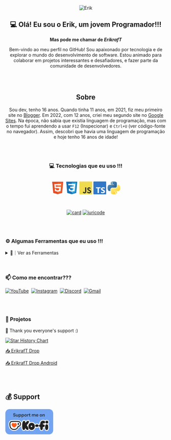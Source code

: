 <div align="center">

![Erik](https://capsule-render.vercel.app/api?type=waving&height=200&color=gradient&text=Erik%20Rodrigues&textBg=false)

</div>

<div align="center">

## 💻 Olá! Eu sou o Erik, um jovem Programador!!!
**Mas pode me chamar de _ErikrafT_**

Bem-vindo ao meu perfil no GitHub! Sou apaixonado por tecnologia e de explorar o mundo do desenvolvimento de software.
Estou animado para colaborar em projetos interessantes e desafiadores, e fazer parte da comunidade de desenvolvedores.

<br>
<br>

## Sobre
Sou dev, tenho <!--IDADE-->16<!--/IDADE--> anos. Quando tinha 11 anos, em 2021, fiz meu primeiro site no [Blogger](https://www.blogger.com/). Em 2022, com 12 anos, criei meu segundo site no [Google Sites](https://sites.google.com/). Na época, não sabia que existia linguagem de programação, mas com o tempo fui aprendendo a usar `F12` (Inspecionar) e `Ctrl+U` (ver código-fonte no navegador). Assim, descobri que havia uma linguagem de programação e hoje tenho <!--IDADE-->16<!--/IDADE--> anos de idade!

</div>

<br>
<br>

<div align="center">
  
### 💻 Tecnologias que eu uso !!!
<div style="display: inline_block"><br>
  <img align="center" alt="HTML" height="40" width="40" src="./Images/Codes/html5-original.svg">
  <img align="center" alt="CSS" height="40" width="40" src="./Images/Codes/css3-original.svg">
  <img align="center" alt="Javascript" height="40" width="40" src="./Images/Codes/JavaScript.png">
  <img align="center" alt="TypeScript" height="40" width="40" src="./Images/Codes/TypeScript.png">
  <img align="center" alt="Python" height="40" width="40" src="./Images/Codes/python.png">
</div>

</div>

<br>
<br>

<div align="center">
  
  [![card](https://github-readme-stats.vercel.app/api?username=erikraft&theme=default&show_icons=true)](https://github.com/erikraft)
  [![iuricode](https://github-readme-stats.vercel.app/api/top-langs/?username=erikraft&layout=compact)](https://github.com/erikraft)

</div>

<br>
<br>

### ⚙️ Algumas Ferramentas que eu uso !!!
<details><summary>👀｜Ver as Ferramentas</summary>

- [Squarespace Domains](https://domains.squarespace.com/pt/)
- [Render](https://render.com/)
- [Netlify](https://www.netlify.com/)
- [Vercel](https://vercel.com/)
- [Discloud](https://discloud.com/)
- [YAMLLINT](https://www.yamllint.com/)
- [JScompress](https://jscompress.com/)
- [CSScompress](https://csscompressor.com/)
- [Encycolorpedia](https://encycolorpedia.pt/)
- [Hovercode](https://hovercode.com/)

</details>

<br>
<br>

### 📫 Como me encontrar???

[![YouTube](https://img.shields.io/badge/YouTube-FF0000?style=for-the-badge&logo=youtube&logoColor=white)](https://www.youtube.com/@ErikrafT)&nbsp;
[![Instagram](https://img.shields.io/badge/Instagram-%23E4405F?style=for-the-badge&logo=instagram&logoColor=white)](https://www.instagram.com/erikraft.yt/)&nbsp;
[![Discord](https://img.shields.io/badge/Discord-7289DA?style=for-the-badge&logo=discord&logoColor=white)](https://discord.erikraft.com/)&nbsp;
[![Gmail](https://img.shields.io/badge/Gmail-%23333?style=for-the-badge&logo=gmail&logoColor=white)](mailto:erikraft43@gmail.com)&nbsp;


<br>
<br>

### 📂 Projetos

🙏 Thank you everyone's support :)

<a href="https://www.star-history.com/#erikraft/Drop&erikraft/Drop-Android&Date">
  <picture>
    <source 
      media="(prefers-color-scheme: dark)" 
      srcset="https://api.star-history.com/svg?repos=erikraft/Drop,erikraft/Drop-Android&type=Date&theme=dark" 
    />
    <source 
      media="(prefers-color-scheme: light)" 
      srcset="https://api.star-history.com/svg?repos=erikraft/Drop,erikraft/Drop-Android&type=Date" 
    />
    <img 
      alt="Star History Chart" 
      src="https://api.star-history.com/svg?repos=erikraft/Drop,erikraft/Drop-Android&type=Date" 
    />
  </picture>
</a>

[📥 ErikrafT Drop](https://github.com/erikraft/Drop)

[📥 ErikrafT Drop Android](https://github.com/erikraft/Drop-Android)

<br>
<br>

## 💰 Support
<a href="https://ko-fi.com/erikraft" target="_blank">
<img src="./Images/support_me_on_kofi_badge_blue.png" width="150" alt="Donate"/>
</a>

<br>
<br>
